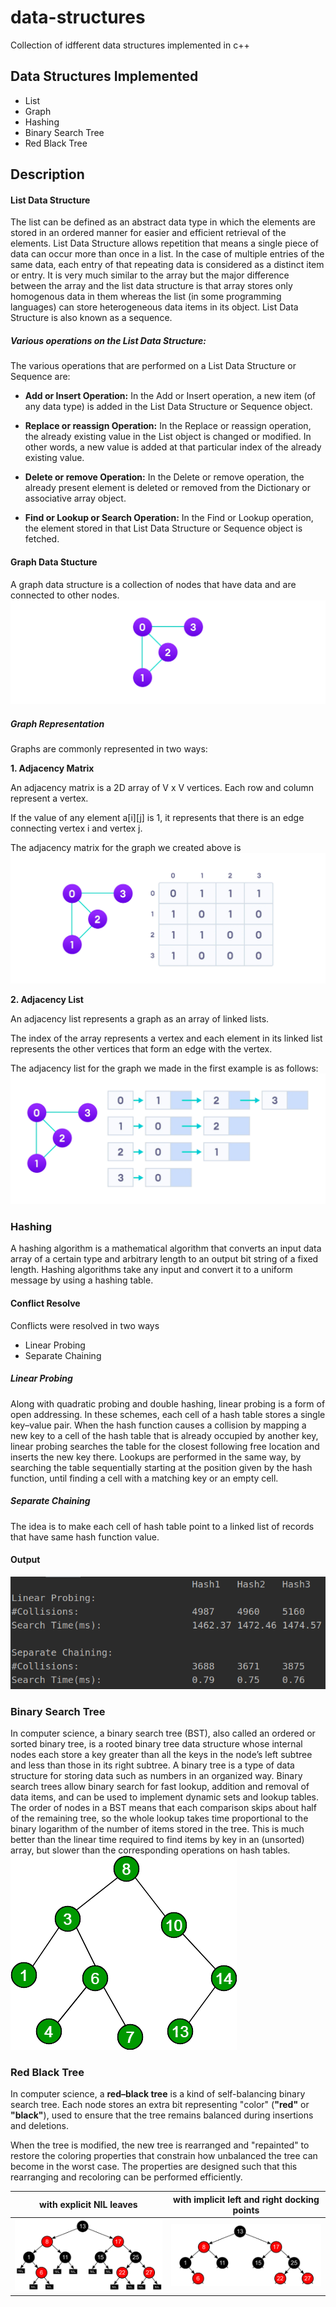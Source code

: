 # data-structures
Collection of idfferent data structures implemented in c++
## Data Structures Implemented
* List
* Graph
* Hashing
* Binary Search Tree
* Red Black Tree

## Description
#### List Data Structure
The list can be defined as an abstract data type in which the elements are stored in an ordered manner for easier and efficient retrieval of the elements. List Data Structure allows repetition that means a single piece of data can occur more than once in a list. In the case of multiple entries of the same data, each entry of that repeating data is considered as a distinct item or entry. It is very much similar to the array but the major difference between the array and the list data structure is that array stores only homogenous data in them whereas the list (in some programming languages) can store heterogeneous data items in its object. List Data Structure is also known as a sequence.

##### Various operations on the List Data Structure:

The various operations that are performed on a List Data Structure or Sequence are:

* **Add or Insert Operation:** In the Add or Insert operation, a new item (of any data type) is added in the List Data Structure or Sequence object.

* **Replace or reassign Operation:** In the Replace or reassign operation, the already existing value in the List object is changed or modified. In other words, a new value is added at that particular index of the already existing value.

* **Delete or remove Operation:** In the Delete or remove operation, the already present element is deleted or removed from the Dictionary or associative array object.

* **Find or Lookup or Search Operation:** In the Find or Lookup operation, the element stored in that List Data Structure or Sequence object is fetched.


#### Graph Data Stucture
A graph data structure is a collection of nodes that have data and are connected to other nodes.
![graph_example](images/graph.png)

##### Graph Representation
Graphs are commonly represented in two ways:

**1. Adjacency Matrix**

An adjacency matrix is a 2D array of V x V vertices. Each row and column represent a vertex.

If the value of any element a[i][j] is 1, it represents that there is an edge connecting vertex i and vertex j.

The adjacency matrix for the graph we created above is
![output_hashing](images/adjacency_matrix.png)

**2. Adjacency List**

An adjacency list represents a graph as an array of linked lists.

The index of the array represents a vertex and each element in its linked list represents the other vertices that form an edge with the vertex.

The adjacency list for the graph we made in the first example is as follows:
![output_hashing](images/adjacency_list.png)
### Hashing
A hashing algorithm is a mathematical algorithm that converts an input data array of a certain type and arbitrary length to an output bit string of a fixed length. 
Hashing algorithms take any input and convert it to a uniform message by using a hashing table.
#### Conflict Resolve
Conflicts were resolved in two ways
* Linear Probing
* Separate Chaining
##### Linear Probing
Along with quadratic probing and double hashing, linear probing is a form of open addressing. 
In these schemes, each cell of a hash table stores a single key–value pair.
When the hash function causes a collision by mapping a new key to a cell of the hash table that is already occupied by another key, 
linear probing searches the table for the closest following free location and inserts the new key there. Lookups are performed in the same way, 
by searching the table sequentially starting at the position given by the hash function, until finding a cell with a matching key or an empty cell.
##### Separate Chaining
The idea is to make each cell of hash table point to a linked list of records that have same hash function value. 
#### Output
![output_hashing](images/output_hashing.png)
### Binary Search Tree
In computer science, a binary search tree (BST), also called an ordered or sorted binary tree, is a rooted binary tree data structure whose internal nodes each store a key greater than all the keys in the node’s left subtree and less than those in its right subtree. A binary tree is a type of data structure for storing data such as numbers in an organized way. Binary search trees allow binary search for fast lookup, addition and removal of data items, and can be used to implement dynamic sets and lookup tables. The order of nodes in a BST means that each comparison skips about half of the remaining tree, so the whole lookup takes time proportional to the binary logarithm of the number of items stored in the tree. This is much better than the linear time required to find items by key in an (unsorted) array, but slower than the corresponding operations on hash tables. 
![output_binary_search_tree](images/binary_search_tree.png)

### Red Black Tree
In computer science, a **red–black tree** is a kind of self-balancing binary search tree. Each node stores an extra bit representing "color" (**"red"** or **"black"**), used to ensure that the tree remains balanced during insertions and deletions.

When the tree is modified, the new tree is rearranged and "repainted" to restore the coloring properties that constrain how unbalanced the tree can become in the worst case. The properties are designed such that this rearranging and recoloring can be performed efficiently.

with explicit NIL leaves |  with implicit left and right docking points
:-------------------------:|:-------------------------:
![red-black_example_1](images/red_black_tree_example.png) | ![red-black_example_2](images/red_black_tree_example2.png)
